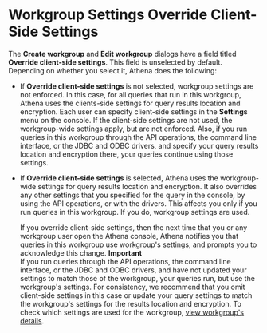 # Workgroup Settings Override Client\-Side Settings<a name="workgroups-settings-override"></a>

The **Create workgroup** and **Edit workgroup** dialogs have a field titled **Override client\-side settings**\. This field is unselected by default\. Depending on whether you select it, Athena does the following:
+ If **Override client\-side settings** is not selected, workgroup settings are not enforced\. In this case, for all queries that run in this workgroup, Athena uses the clients\-side settings for query results location and encryption\. Each user can specify client\-side settings in the **Settings** menu on the console\. If the client\-side settings are not used, the workgroup\-wide settings apply, but are not enforced\. Also, if you run queries in this workgroup through the API operations, the command line interface, or the JDBC and ODBC drivers, and specify your query results location and encryption there, your queries continue using those settings\.
+ If **Override client\-side settings** is selected, Athena uses the workgroup\-wide settings for query results location and encryption\. It also overrides any other settings that you specified for the query in the console, by using the API operations, or with the drivers\. This affects you only if you run queries in this workgroup\. If you do, workgroup settings are used\. 

  If you override client\-side settings, then the next time that you or any workgroup user open the Athena console, Athena notifies you that queries in this workgroup use workgroup's settings, and prompts you to acknowledge this change\.
**Important**  
If you run queries through the API operations, the command line interface, or the JDBC and ODBC drivers, and have not updated your settings to match those of the workgroup, your queries run, but use the workgroup's settings\. For consistency, we recommend that you omit client\-side settings in this case or update your query settings to match the workgroup's settings for the results location and encryption\. To check which settings are used for the workgroup, [view workgroup's details](workgroups-create-update-delete.md#viewing-details-workgroups)\. 